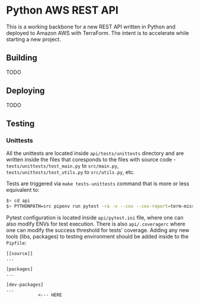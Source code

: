 # Python AWS REST API

This is a working backbone for a new REST API written in Python and deployed to Amazon AWS with TerraForm. The intent is to accelerate
while starting a new project.


## Building

TODO

## Deploying

TODO

## Testing

### Unittests

All the unittests are located inside ``api/tests/unittests`` directory and are written inside the files that coresponds to the files with
source code - ``tests/unittests/test_main.py`` to ``src/main.py``, ``tests/unittests/test_utils.py`` to ``src/utils.py``, etc.

Tests are triggered via ``make tests-unittests`` command that is more or less equivalent to:

```bash
$> cd api
$> PYTHONPATH=src pipenv run pytest -ra -v --cov --cov-report=term-missing:skip-covered tests/unittests
```

Pytest configuration is located inside ``api/pytest.ini`` file, where one can also modify ENVs for test execution. There is also
``api/.coveragerc`` where one can modify the success threshold for tests' coverage. Adding any new tools (libs, packages) to testing
environment should be added inside to the ``Pipfile``:

```
[[source]]
...

[packages]
...

[dev-packages]
...
            <--- HERE
```

